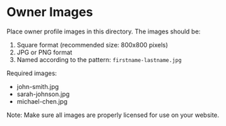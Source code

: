 # Owner Images

Place owner profile images in this directory. The images should be:

1. Square format (recommended size: 800x800 pixels)
2. JPG or PNG format
3. Named according to the pattern: `firstname-lastname.jpg`

Required images:
- john-smith.jpg
- sarah-johnson.jpg
- michael-chen.jpg

Note: Make sure all images are properly licensed for use on your website. 